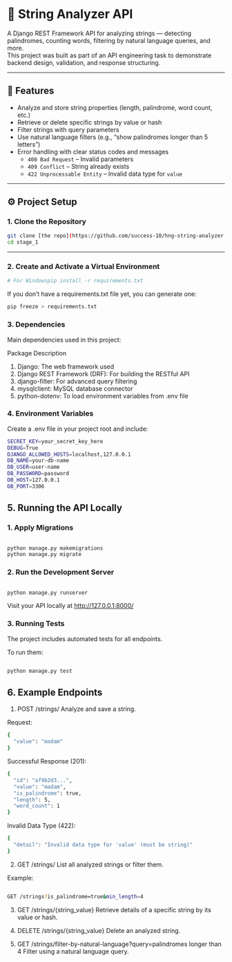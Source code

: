# 🧠 String Analyzer API

A Django REST Framework API for analyzing strings — detecting palindromes, counting words, filtering by natural language queries, and more.  
This project was built as part of an API engineering task to demonstrate backend design, validation, and response structuring.

---

## 🚀 Features

- Analyze and store string properties (length, palindrome, word count, etc.)
- Retrieve or delete specific strings by value or hash
- Filter strings with query parameters
- Use natural language filters (e.g., “show palindromes longer than 5 letters”)
- Error handling with clear status codes and messages
  - `400 Bad Request` – Invalid parameters
  - `409 Conflict` – String already exists
  - `422 Unprocessable Entity` – Invalid data type for `value`

---

## ⚙️ Project Setup

###  1. Clone the Repository
```bash
git clone [the repo](https://github.com/success-10/hng-string-analyzer.git)
cd stage_1
```

---
### 2. Create and Activate a Virtual Environment
```bash
# For Windowspip install -r requirements.txt
```
If you don’t have a requirements.txt file yet, you can generate one:
```bash
pip freeze > requirements.txt
```
### 3. Dependencies
Main dependencies used in this project:

Package	Description
1. Django:	The web framework used
2. Django REST Framework (DRF):	For building the RESTful API
3. django-filter:	For advanced query filtering
4. mysqlclient:	MySQL database connector
5. python-dotenv:	To load environment variables from .env file

### 4. Environment Variables
Create a .env file in your project root and include:
```bash
SECRET_KEY=your_secret_key_here
DEBUG=True
DJANGO_ALLOWED_HOSTS=localhost,127.0.0.1
DB_NAME=your-db-name
DB_USER=user-name
DB_PASSWORD=password
DB_HOST=127.0.0.1
DB_PORT=3306
```
## 5. Running the API Locally
### 1. Apply Migrations
```bash

python manage.py makemigrations
python manage.py migrate
```
### 2. Run the Development Server
```bash

python manage.py runserver
```
Visit your API locally at http://127.0.0.1:8000/

### 3. Running Tests
The project includes automated tests for all endpoints.

To run them:

```bash

python manage.py test
```
## 6. Example Endpoints
1. POST /strings/
Analyze and save a string.

Request:
```bash
{
  "value": "madam"
}
```
Successful Response (201):
```bash
{
  "id": "af9b2d3...",
  "value": "madam",
  "is_palindrome": true,
  "length": 5,
  "word_count": 1
}
```
Invalid Data Type (422):
```bash
{
  "detail": "Invalid data type for 'value' (must be string)"
}
```
2. GET /strings/
List all analyzed strings or filter them.

Example:

```bash

GET /strings?is_palindrome=true&min_length=4
```
3. GET /strings/{string_value}
Retrieve details of a specific string by its value or hash.

4. DELETE /strings/{string_value}
Delete an analyzed string.

5. GET /strings/filter-by-natural-language?query=palindromes longer than 4
Filter using a natural language query.

